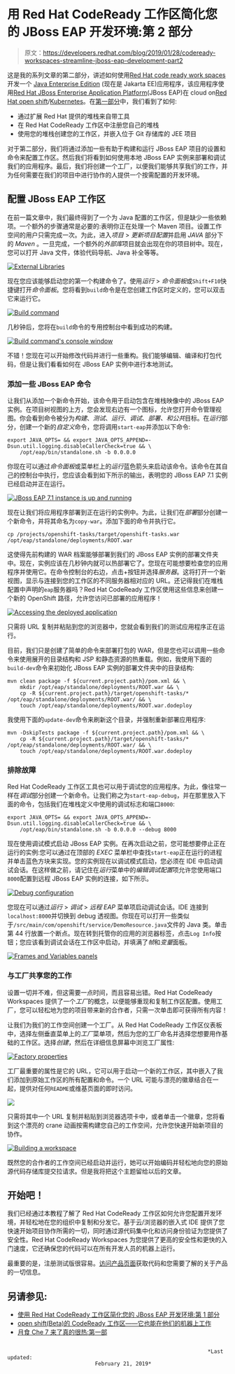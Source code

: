 # 用 Red Hat CodeReady 工作区简化您的 JBoss EAP 开发环境:第 2 部分

> 原文：<https://developers.redhat.com/blog/2019/01/28/codeready-workspaces-streamline-jboss-eap-development-part2>

这是我的系列文章的第二部分，讲述如何使用[Red Hat code ready work spaces](https://developers.redhat.com/blog/2018/12/11/codeready-workspaces-openshift/)开发一个 [Java Enterprise Edition](https://developers.redhat.com/topics/enterprise-java/) (现在是 Jakarta EE)应用程序，该应用程序使用[Red Hat JBoss Enterprise Application Platform](https://developers.redhat.com/products/eap/overview/)(JBoss EAP)在 cloud on[Red Hat open shift](https://www.openshift.com/)/[Kubernetes](https://developers.redhat.com/topics/kubernetes/)。在[第一部分](https://developers.redhat.com/blog/2019/01/21/codeready-workspaces-streamline-jboss-eap-development/)中，我们看到了如何:

*   通过扩展 Red Hat 提供的堆栈来自带工具
*   在 Red Hat CodeReady 工作区中注册您自己的堆栈
*   使用您的堆栈创建您的工作区，并嵌入位于 Git 存储库的 JEE 项目

对于第二部分，我们将通过添加一些有助于构建和运行 JBoss EAP 项目的设置和命令来配置工作区。然后我们将看到如何使用本地 JBoss EAP 实例来部署和调试我们的应用程序。最后，我们将创建一个工厂，以便我们能够共享我们的工作，并为任何需要在我们的项目中进行协作的人提供一个按需配置的开发环境。

## 配置 JBoss EAP 工作区

在前一篇文章中，我们最终得到了一个为 Java 配置的工作区，但是缺少一些依赖项。一个额外的步骤通常是必要的:表明你正在处理一个 Maven 项目。设置工作空间的用户只需完成一次。为此，进入*项目* > *更新项目配置*并启用 *JAVA* 部分下的 *Maven* 。一旦完成，一个额外的*外部库*项目就会出现在你的项目树中。现在，您可以打开 Java 文件，体验代码导航、Java 补全等等。

[![External Libraries](img/1b1e4c9c95a4bac1f9fe12be0a3c28da.png)](https://developers.redhat.com/blog/wp-content/uploads/2019/01/crw-workspace-maven.png)

现在您应该能够启动您的第一个构建命令了。使用*运行* > *命令面板*或`Shift+F10`快捷键打开*命令面板*。您将看到`build`命令是在您创建工作区时定义的，您可以双击它来运行它。

[![Build command](img/c1730fc7d1c59eddd48428410c9ecaac.png)](https://developers.redhat.com/blog/wp-content/uploads/2019/01/crw-workspace-commands.png)

几秒钟后，您将在`build`命令的专用控制台中看到成功的构建。

[![Build command's console window](img/9ddfb5117dea4b99bcd002973192c2c3.png)](https://developers.redhat.com/blog/wp-content/uploads/2019/01/crw-workspace-build.png)

不错！您现在可以开始修改代码并进行一些重构。我们能够编辑、编译和打包代码，但是让我们看看如何在 JBoss EAP 实例中进行本地测试。

### 添加一些 JBoss EAP 命令

让我们从添加一个新命令开始，该命令用于启动包含在堆栈映像中的 JBoss EAP 实例。在项目树视图的上方，您会发现右边有一个图标，允许您打开命令管理视图。你会看到命令被分为*构建*、*测试*、*运行*、*调试*、*部署、*和*公共*目标。在*运行*部分，创建一个新的*自定义*命令，您将调用`start-eap`并添加以下命令:

```
export JAVA_OPTS= && export JAVA_OPTS_APPEND=-Dsun.util.logging.disableCallerCheck=true && \
	/opt/eap/bin/standalone.sh -b 0.0.0.0
```

你现在可以通过*命令面板*或菜单栏上的*运行*蓝色箭头来启动该命令。该命令在其自己的控制台中执行，您应该会看到如下所示的输出，表明您的 JBoss EAP 7.1 实例已经启动并正在运行。

[![JBoss EAP 7.1 instance is up and running](img/709d4b819061c97ce154b3fb3cb6f3ba.png)](https://developers.redhat.com/blog/wp-content/uploads/2019/01/crm-workspace-start-eap.png)

现在让我们将应用程序部署到正在运行的实例中。为此，让我们在*部署*部分创建一个新命令，并将其命名为`copy-war`。添加下面的命令并执行它。

```
cp /projects/openshift-tasks/target/openshift-tasks.war /opt/eap/standalone/deployments/ROOT.war
```

这使得先前构建的 WAR 档案能够部署到我们的 JBoss EAP 实例的部署文件夹中。现在，实例应该在几秒钟内就可以热部署它了。您现在可能想要检查您的应用程序并使用它。在命令控制台的右边，点击+按钮并选择*服务器*。这将打开一个新视图，显示与连接到您的工作区的不同服务器相对应的 URL。还记得我们在堆栈配置中声明的`eap`服务器吗？Red Hat CodeReady 工作区使用这些信息来创建一个新的 OpenShift 路径，允许您访问已部署的应用程序！

[![Accessing the deployed application](img/23436096b8e830a370b8ae4c98ed2c69.png)](https://developers.redhat.com/blog/wp-content/uploads/2019/01/crw-workspace-servers.png)

只需将 URL 复制并粘贴到您的浏览器中，您就会看到我们的测试应用程序正在运行。

目前，我们只是创建了简单的命令来部署打包的 WAR，但是您也可以调用一些命令来使用展开的目录结构和 JSP 和静态资源的热重载。例如，我使用下面的`build-dev`命令来初始化 JBoss EAP 实例的部署文件夹中的目录结构:

```
mvn clean package -f ${current.project.path}/pom.xml && \
	mkdir /opt/eap/standalone/deployments/ROOT.war && \
	cp -R ${current.project.path}/target/openshift-tasks/* /opt/eap/standalone/deployments/ROOT.war/ && \ 
	touch /opt/eap/standalone/deployments/ROOT.war.dodeploy
```

我使用下面的`update-dev`命令来刷新这个目录，并强制重新部署应用程序:

```
mvn -DskipTests package -f ${current.project.path}/pom.xml && \
	cp -R ${current.project.path}/target/openshift-tasks/* /opt/eap/standalone/deployments/ROOT.war/ && \
	touch /opt/eap/standalone/deployments/ROOT.war.dodeploy
```

### 排除故障

Red Hat CodeReady 工作区工具也可以用于调试您的应用程序。为此，像往常一样在*调试*部分创建一个新命令。让我们称之为`start-eap-debug`，并在那里放入下面的命令，包括我们在堆栈定义中使用的调试标志和端口`8000`:

```
export JAVA_OPTS= && export JAVA_OPTS_APPEND=-Dsun.util.logging.disableCallerCheck=true && \
	/opt/eap/bin/standalone.sh -b 0.0.0.0 --debug 8000
```

现在使用调试模式启动 JBoss EAP 实例。在再次启动之前，您可能想要停止正在运行的实例:您可以通过在顶部的 *EXEC* 菜单栏中查找`start-eap`正在运行的进程并单击蓝色方块来实现。您的实例现在以调试模式启动，您必须在 IDE 中启动调试会话。在这样做之前，请记住在*运行*菜单中的*编辑调试配置*项允许您使用端口`8000`配置到远程 JBoss EAP 实例的连接，如下所示。

[![Debug configuration](img/21b6ca4e787af4ac1195dc3baf2fce93.png)](https://developers.redhat.com/blog/wp-content/uploads/2019/01/crw-workspace-debug-config.png)

您现在可以通过*运行* > *调试* > *远程 EAP* 菜单项启动调试会话。IDE 连接到`localhost:8000`并切换到 debug 透视图。你现在可以打开一些类似于`/src/main/com/openshift/service/DemoResource.java`文件的 Java 类。单击第 44 行放置一个断点。现在转到托管你的应用的浏览器标签，点击`Log Info`按钮；您应该看到调试会话在工作区中启动，并填满了*帧*和*变量*面板。

[![Frames and Variables panels](img/ae39913a588f023b726f18bcb7aa9f00.png)](https://developers.redhat.com/blog/wp-content/uploads/2019/01/crw-workspace-debug.png)

### 与工厂共享您的工作

设置一切并不难，但这需要一点时间，而且容易出错。Red Hat CodeReady Workspaces 提供了一个*工厂*的概念，以便能够重现和复制工作区配置。使用工厂，您可以轻松地为您的项目带来新的合作者，只需一次单击即可获得所有内容！

让我们为我们的工作空间创建一个工厂。从 Red Hat CodeReady 工作区仪表板中，选择左侧垂直菜单上的*工厂*菜单项，然后为您的工厂命名并选择您想要用作基础的工作区。选择*创建*，然后在详细信息屏幕中浏览工厂属性:

[![Factory properties](img/55117aa08a4857291521a204615dca01.png)](https://developers.redhat.com/blog/wp-content/uploads/2019/01/crw-factory-new.png)

工厂最重要的属性是它的 URL，它可以用于启动一个新的工作区，其中嵌入了我们添加到原始工作区的所有配置和命令。一个 URL 可能与漂亮的徽章结合在一起，提供对任何`README`或维基页面的即时访问。

![](img/e0032b853dd866c26b4a2f9555c1bca8.png)

只需将其中一个 URL 复制并粘贴到浏览器选项卡中，或者单击一个徽章，您将看到这个漂亮的 crane 动画按需构建您自己的工作空间，允许您快速开始新项目的协作。

[![Building a workspace](img/5531d0a6bb122a39d23f9a5bd8a21820.png)](https://developers.redhat.com/blog/wp-content/uploads/2019/01/crw-factory-startup.png)

既然您的合作者的工作空间已经启动并运行，她可以开始编码并轻松地向您的原始源代码存储库提交拉请求。但是我将把这个主题留给以后的文章。

## 开始吧！

我们已经通过本教程了解了 Red Hat CodeReady 工作区如何允许您配置开发环境，并轻松地在您的组织中复制和分发它。基于云/浏览器的嵌入式 IDE 提供了您快速开始项目协作所需的一切，同时通过源代码集中化和访问身份验证为您提供了安全性。Red Hat CodeReady Workspaces 为您提供了更高的安全性和更快的入门速度，它还确保您的代码可以在所有开发人员的机器上运行。

最重要的是，注册测试版很容易。[访问产品页面](https://developers.redhat.com/products/codeready-workspaces/overview)获取代码和您需要了解的关于产品的一切信息。

## 另请参见:

*   [使用 Red Hat CodeReady 工作区简化您的 JBoss EAP 开发环境:第 1 部分](https://developers.redhat.com/blog/2019/01/21/codeready-workspaces-streamline-jboss-eap-development/)
*   [open shift(Beta)的 CodeReady 工作区——它也能在他们的机器上工作](https://developers.redhat.com/blog/2018/12/11/codeready-workspaces-openshift/)
*   [月食 Che 7 来了真的很热:第一部](https://developers.redhat.com/blog/2018/12/18/eclipse-che-7-coming-part-1/)

```

																*Last updated:
							February 21, 2019*

```